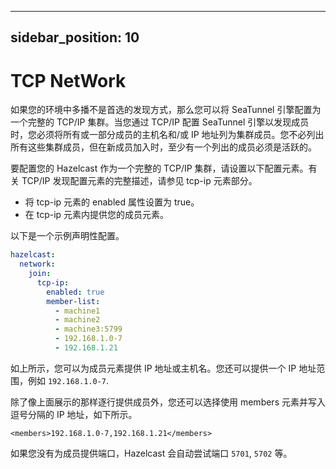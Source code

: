 ---

sidebar_position: 10
--------------------

# TCP NetWork

如果您的环境中多播不是首选的发现方式，那么您可以将 SeaTunnel 引擎配置为一个完整的 TCP/IP 集群。当您通过 TCP/IP 配置 SeaTunnel 引擎以发现成员时，您必须将所有或一部分成员的主机名和/或 IP 地址列为集群成员。您不必列出所有这些集群成员，但在新成员加入时，至少有一个列出的成员必须是活跃的。

要配置您的 Hazelcast 作为一个完整的 TCP/IP 集群，请设置以下配置元素。有关 TCP/IP 发现配置元素的完整描述，请参见 tcp-ip 元素部分。

- 将 tcp-ip 元素的 enabled 属性设置为 true。
- 在 tcp-ip 元素内提供您的成员元素。

以下是一个示例声明性配置。

```yaml
hazelcast:
  network:
    join:
      tcp-ip:
        enabled: true
        member-list:
          - machine1
          - machine2
          - machine3:5799
          - 192.168.1.0-7
          - 192.168.1.21
```

如上所示，您可以为成员元素提供 IP 地址或主机名。您还可以提供一个 IP 地址范围，例如 `192.168.1.0-7`.

除了像上面展示的那样逐行提供成员外，您还可以选择使用 members 元素并写入逗号分隔的 IP 地址，如下所示。

`<members>192.168.1.0-7,192.168.1.21</members>`

如果您没有为成员提供端口，Hazelcast 会自动尝试端口 `5701`, `5702` 等。
